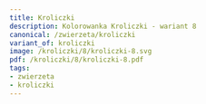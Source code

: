 ```yaml
---
title: Kroliczki
description: Kolorowanka Kroliczki - wariant 8
canonical: /zwierzeta/kroliczki
variant_of: kroliczki
image: /kroliczki/8/kroliczki-8.svg
pdf: /kroliczki/8/kroliczki-8.pdf
tags:
- zwierzeta
- kroliczki
---
```

